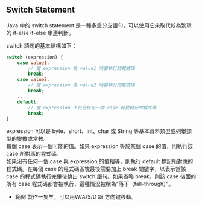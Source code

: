 ## Switch Statement

Java 中的 switch statement 是一種多重分支語句，可以使用它來取代較為繁瑣的 if-else if-else 串連判斷。   

switch 語句的基本結構如下：    
```js
switch (expression) {
    case value1:
        // 當 expression 為 value1 時要執行的程式碼
        break;
    case value2:
        // 當 expression 為 value2 時要執行的程式碼
        break;
    ...
    default:
        // 當 expression 不符合任何一個 case 時要執行的程式碼
        break;
}
```
expression 可以是 byte、short、int、char 或 String 等基本資料類型或列舉類型的變數或常數。   
每個 case 表示一個可能的值。如果 expression 等於某個 case 的值，則執行該 case 所對應的程式碼。   
如果沒有任何一個 case 與 expression 的值相等，則執行 default 標記所對應的程式碼。在每個 case 的程式碼區塊最後需要加上 break 關鍵字，以表示當該 case 的程式碼執行完畢後跳出 switch 語句。如果省略 break，則該 case 後面的所有 case 程式碼都會被執行，這種情況被稱為“落下（fall-through）”。   


* 範例
    製作一隻羊，可以用W/A/S/D 跟 方向鍵移動。